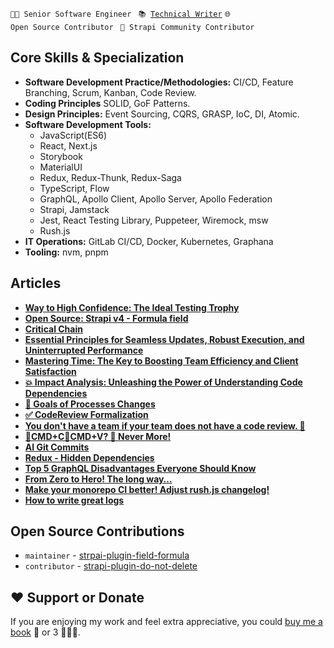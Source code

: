 <code>👨‍💻 Senior Software Engineer </code>
<code>📚 [Technical Writer](https://dev.to/borysshulyak)</code> 
<code>🌐 Open Source Contributor </code>
<code>💜 Strapi Community Contributor </code>

## Core Skills & Specialization
- **Software Development Practice/Methodologies:** CI/CD, Feature Branching, Scrum, Kanban, Code Review.
- **Coding Principles** SOLID, GoF Patterns.
- **Design Principles:** Event Sourcing, CQRS, GRASP, IoC, DI, Atomic.
- **Software Development Tools:**
  - JavaScript(ES6)
  - React, Next.js
  - Storybook
  - MaterialUI
  - Redux,  Redux-Thunk, Redux-Saga
  - TypeScript, Flow
  - GraphQL, Apollo Client, Apollo Server, Apollo Federation
  - Strapi, Jamstack
  - Jest, React Testing Library, Puppeteer, Wiremock, msw
  - Rush.js
- **IT Operations:** GitLab CI/CD, Docker, Kubernetes, Graphana
- **Tooling:** nvm, pnpm

## Articles

- **[Way to High Confidence: The Ideal Testing Trophy](https://dev.to/borysshulyak/high-confidence-testing-levels-1n1m)**
- **[Open Source: Strapi v4 - Formula field](https://dev.to/borysshulyak/open-source-strapi-v4-formula-field-46jd)**
- **[Critical Chain](https://dev.to/borysshulyak/critical-chain-14am)**
- **[Essential Principles for Seamless Updates, Robust Execution, and Uninterrupted Performance](https://dev.to/borysshulyak/essential-principles-for-seamless-updates-robust-execution-and-uninterrupted-performance-5bng)**
- **[Mastering Time: The Key to Boosting Team Efficiency and Client Satisfaction](https://dev.to/borysshulyak/mastering-time-the-key-to-boosting-team-efficiency-and-client-satisfaction-2283)**
- **[💥 Impact Analysis: Unleashing the Power of Understanding Code Dependencies](https://dev.to/borysshulyak/impact-analysis-unleashing-the-power-of-understanding-code-dependencies-4ma6)**
- **[🎯 Goals of Processes Changes](https://dev.to/borysshulyak/goals-of-process-changes-114a)**
- **[✅ CodeReview Formalization](https://dev.to/borysshulyak/codereview-formalization-3bmj)**
- **[You don't have a team if your team does not have a code review. 🙊](https://dev.to/borysshulyak/you-dont-have-a-team-if-your-team-does-not-have-a-code-review-2hb)**
- **[🤖CMD+C🤖CMD+V? 🛑 Never More!](https://dev.to/borysshulyak/cmdccmdv-never-more-58lp)**
- **[AI Git Commits](https://dev.to/borysshulyak/ai-git-commits-3pm1)**
- **[Redux - Hidden Dependencies](https://dev.to/borysshulyak/redux-hidden-dependecies-4mnb)**
- **[Top 5 GraphQL Disadvantages Everyone Should Know](https://dev.to/borysshulyak/top-5-graphql-disadvantages-everyone-should-know-3jh0)**
- **[From Zero to Hero! The long way…](https://dev.to/borysshulyak/from-zero-to-hero-the-long-way-2hpl)**
- **[Make your monorepo CI better! Adjust rush.js changelog!](https://dev.to/borysshulyak/make-your-monorepo-ci-better-adjust-rushjs-changelog-3f0a)**
- **[How to write great logs](https://dev.to/borysshulyak/how-to-write-great-logs-3ch8)**

## Open Source Contributions

- `maintainer` - [strpai-plugin-field-formula](https://github.com/BorysShulyak/strapi-plugin-field-formula)
- `contributor` - [strapi-plugin-do-not-delete](https://github.com/mattmilburn/strapi-plugin-do-not-delete)

## ❤️ Support or Donate
If you are enjoying my work and feel extra appreciative, you could [buy me a book](https://bmc.link/borisshulyak) 
📖 or 3 📖📖📖.
